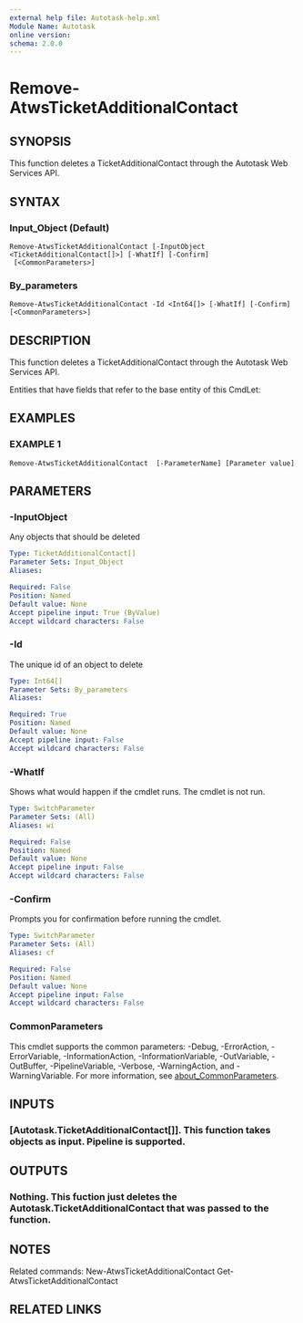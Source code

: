 ```yaml
---
external help file: Autotask-help.xml
Module Name: Autotask
online version:
schema: 2.0.0
---
```


# Remove-AtwsTicketAdditionalContact

## SYNOPSIS
This function deletes a TicketAdditionalContact through the Autotask Web Services API.

## SYNTAX

### Input_Object (Default)
```
Remove-AtwsTicketAdditionalContact [-InputObject <TicketAdditionalContact[]>] [-WhatIf] [-Confirm]
 [<CommonParameters>]
```

### By_parameters
```
Remove-AtwsTicketAdditionalContact -Id <Int64[]> [-WhatIf] [-Confirm] [<CommonParameters>]
```

## DESCRIPTION
This function deletes a TicketAdditionalContact through the Autotask Web Services API.

Entities that have fields that refer to the base entity of this CmdLet:

## EXAMPLES

### EXAMPLE 1
```
Remove-AtwsTicketAdditionalContact  [-ParameterName] [Parameter value]
```

## PARAMETERS

### -InputObject
Any objects that should be deleted

```yaml
Type: TicketAdditionalContact[]
Parameter Sets: Input_Object
Aliases:

Required: False
Position: Named
Default value: None
Accept pipeline input: True (ByValue)
Accept wildcard characters: False
```

### -Id
The unique id of an object to delete

```yaml
Type: Int64[]
Parameter Sets: By_parameters
Aliases:

Required: True
Position: Named
Default value: None
Accept pipeline input: False
Accept wildcard characters: False
```

### -WhatIf
Shows what would happen if the cmdlet runs.
The cmdlet is not run.

```yaml
Type: SwitchParameter
Parameter Sets: (All)
Aliases: wi

Required: False
Position: Named
Default value: None
Accept pipeline input: False
Accept wildcard characters: False
```

### -Confirm
Prompts you for confirmation before running the cmdlet.

```yaml
Type: SwitchParameter
Parameter Sets: (All)
Aliases: cf

Required: False
Position: Named
Default value: None
Accept pipeline input: False
Accept wildcard characters: False
```

### CommonParameters
This cmdlet supports the common parameters: -Debug, -ErrorAction, -ErrorVariable, -InformationAction, -InformationVariable, -OutVariable, -OutBuffer, -PipelineVariable, -Verbose, -WarningAction, and -WarningVariable. For more information, see [about_CommonParameters](http://go.microsoft.com/fwlink/?LinkID=113216).

## INPUTS

### [Autotask.TicketAdditionalContact[]]. This function takes objects as input. Pipeline is supported.
## OUTPUTS

### Nothing. This fuction just deletes the Autotask.TicketAdditionalContact that was passed to the function.
## NOTES
Related commands:
New-AtwsTicketAdditionalContact
 Get-AtwsTicketAdditionalContact

## RELATED LINKS
